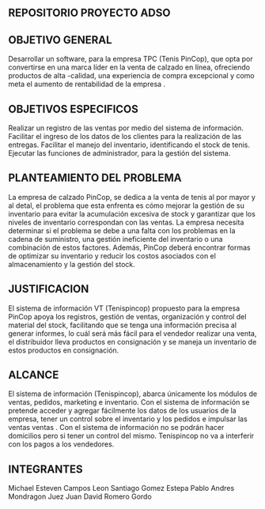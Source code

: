 ## REPOSITORIO PROYECTO ADSO

## OBJETIVO GENERAL
Desarrollar un software, para la empresa TPC (Tenis PinCop), que  opta por convertirse en una marca líder en la venta de calzado en línea, ofreciendo productos de alta -calidad, una experiencia de compra excepcional y como meta el aumento de rentabilidad de la empresa .

## OBJETIVOS ESPECIFICOS
Realizar un registro de las ventas por medio del sistema de información.
Facilitar el ingreso de los datos de los clientes para la realización de las entregas.
Facilitar el manejo del inventario, identificando el stock de tenis.
Ejecutar las funciones de administrador, para la gestión del sistema.

## PLANTEAMIENTO DEL PROBLEMA
La empresa de calzado PinCop, se dedica a la venta de tenis al por mayor y al detal, el problema que esta enfrenta es cómo mejorar la gestión de su inventario para evitar la acumulación excesiva de stock y garantizar que los niveles de inventario correspondan con las ventas. La empresa necesita determinar si el problema se debe a una falta con los problemas en la cadena de suministro, una gestión ineficiente del inventario o una combinación de estos factores. Además, PinCop deberá encontrar formas de optimizar su inventario y reducir los costos asociados con el almacenamiento y la gestión del stock.  

## JUSTIFICACION
El sistema de información VT (Tenispincop) propuesto para la empresa PinCop apoya los registros, gestión de ventas, organización y control del material del stock, facilitando que se tenga una información precisa al generar informes, lo cuál será más fácil para el vendedor realizar una venta, el distribuidor lleva productos en consignación y se maneja un inventario de estos productos en consignación.

## ALCANCE
El sistema de información (Tenispincop), abarca únicamente los módulos de ventas, pedidos, marketing e inventario.
Con el sistema de información se pretende acceder y agregar fácilmente los datos de los usuarios de la empresa, tener un control sobre el inventario y los pedidos e impulsar las ventas ventas .
Con el sistema de información no se podrán hacer domicilios pero si tener un control del mismo. 
Tenispincop no va a interferir con los pagos a los vendedores.

## INTEGRANTES
Michael Esteven Campos Leon
Santiago Gomez Estepa
Pablo Andres Mondragon Juez 
Juan David Romero Gordo
